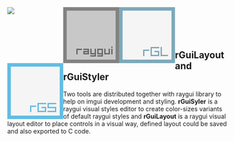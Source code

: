 <img align="left" src="https://raw.githubusercontent.com/raysan5/raylib/master/logo/raylib_128x128.png" width=128>
<img align="left" src="../logo/raygui_128x128.png" width=128>
<img align="left" src="rGuiLayout/logo/rguilayout_128x128.png" width=128>
<img align="left" src="rGuiStyler/logo/rguistyler_128x128.png" width=128>

<br>
<br>
<br>
<br>

## rGuiLayout and rGuiStyler

Two tools are distributed together with raygui library to help on imgui development and styling. **rGuiSyler** is a raygui visual styles editor to create color-sizes variants of default raygui styles and **rGuiLayout** is a raygui visual layout editor to place controls in a visual way, defined layout could be saved and also exported to C code.
